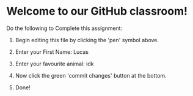 # Welcome to our GitHub classroom!

Do the following to Complete this assignment:

1. Begin editing this file by clicking the 'pen' symbol above.

2. Enter your First Name: Lucas

3. Enter your favourite animal: idk

4. Now click the green 'commit changes' button at the bottom.

5. Done!
